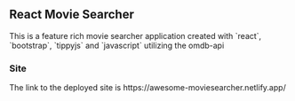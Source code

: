 <h2>React Movie Searcher</h2>
This is a feature rich movie searcher application created with `react`, `bootstrap`, `tippyjs` and `javascript` utilizing the omdb-api
<h3>Site</h3>
The link to the deployed site is https://awesome-moviesearcher.netlify.app/
